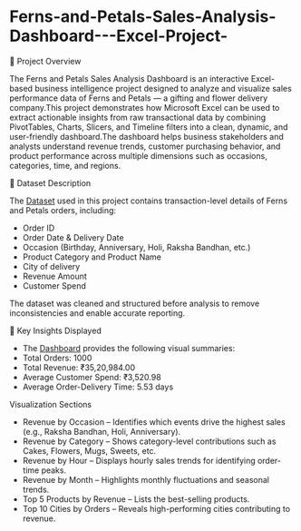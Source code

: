# Ferns-and-Petals-Sales-Analysis-Dashboard---Excel-Project-

📘 Project Overview

The Ferns and Petals Sales Analysis Dashboard is an interactive Excel-based business intelligence project designed to analyze and visualize sales performance data of Ferns and Petals — a gifting and flower delivery company.This project demonstrates how Microsoft Excel can be used to extract actionable insights from raw transactional data by combining PivotTables, Charts, Slicers, and Timeline filters into a clean, dynamic, and user-friendly dashboard.The dashboard helps business stakeholders and analysts understand revenue trends, customer purchasing behavior, and product performance across multiple dimensions such as occasions, categories, time, and regions.

🧾 Dataset Description

The <a href="https://github.com/shubhamydv10/Ferns-and-Petals-Sales-Analysis-Dashboard---Excel-Project-/tree/main/Dataset">Dataset</a> used in this project contains transaction-level details of Ferns and Petals orders, including:
- Order ID
- Order Date & Delivery Date
- Occasion (Birthday, Anniversary, Holi, Raksha Bandhan, etc.)
- Product Category and Product Name
- City of delivery
- Revenue Amount
- Customer Spend

The dataset was cleaned and structured before analysis to remove inconsistencies and enable accurate reporting.

🧠 Key Insights Displayed

- The <a href="https://github.com/shubhamydv10/Ferns-and-Petals-Sales-Analysis-Dashboard---Excel-Project-/blob/main/Dashboard.png">Dashboard</a> provides the  following visual summaries:
- Total Orders: 1000
- Total Revenue: ₹35,20,984.00
- Average Customer Spend: ₹3,520.98
- Average Order-Delivery Time: 5.53 days

Visualization Sections

- Revenue by Occasion – Identifies which events drive the highest sales (e.g., Raksha Bandhan, Holi, Anniversary).
- Revenue by Category – Shows category-level contributions such as Cakes, Flowers, Mugs, Sweets, etc.
- Revenue by Hour – Displays hourly sales trends for identifying order-time peaks.
- Revenue by Month – Highlights monthly fluctuations and seasonal trends.
- Top 5 Products by Revenue – Lists the best-selling products.
- Top 10 Cities by Orders – Reveals high-performing cities contributing to revenue.
